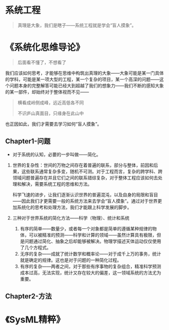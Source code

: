 # 系统工程

> 真理是大象，我们是瞎子——系统工程就是学会“盲人摸象”。

# 《系统化思维导论》

>  后面看不懂了，不想看了

我们应该如何思考，才能够在思维中构筑出真理的大象——大象可能是某一门具体的学科，可能是某一项大型的工程，某一个复杂的项目，某一个高深的问题——这个问题本身的完整解答可能已经大到超越了我们的想象力——我们不断的感知大象的某一部件，却始终对于整体视而不见——

> 横看成岭侧成峰，远近高低各不同
>
> 不识庐山真面目，只缘身在此山中

也正因如此，我们才需要去学习如何“盲人摸象”。

## Chapter1-问题

- 对于系统的认知，必要的一步叫做——简化。

1. 世界的复杂性：世间的万物之间存在着普遍的联系，部分与整体，前因和后果，这些联系通常复杂多变，随机不可测。对于工程而言，复杂的跨学科、跨领域问题普遍存在并且它们之间的联系错综复杂，对于整体工程应该如何去处理和解决，需要系统工程的思维和方法。

   科学飞速的进步，让我们逐渐认识世界的普遍混沌，以及自身的局限和盲目——因此我们才更需要一般的系统方法来去学会“盲人摸象”。通过对于世界更加系统化的思考和处理方法，我们才能跟上科学发展的脚步。

2. 三种对于世界系统的简化方法——科学（物理）、统计和系统

   1. 有序的简单——数量少，或者每一个对象都是简单的遵循某种规律的物体，可以被精准的预测——科学和计算的领域——虽然计算具有极限，但是问题通过简化、抽象之后却能够被解决。物理学描述天体运动仅仅使用了几个方程式。
   2. 无序的复杂——成就了统计数学和概率论——对于成千上万的事务，统计就是确定的规律。这也是对于问题的一种简化过程。
   3. 有序的复杂——两者之间，对于那些有序事物的复杂组合，精准科学预测成本过高，无法实现，统计又存在较大的偏差，这一领域系统的方法尤为重要。

## Chapter2-方法



 



















# 《SysML精粹》

